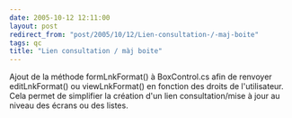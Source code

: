 ```yaml
---
date: 2005-10-12 12:11:00
layout: post
redirect_from: "post/2005/10/12/Lien-consultation-/-maj-boite"
tags: qc
title: "Lien consultation / màj boite"
---
```


Ajout de la méthode formLnkFormat() à BoxControl.cs afin de renvoyer
editLnkFormat() ou viewLnkFormat() en fonction des droits de l'utilisateur.
Cela permet de simplifier la création d'un lien consultation/mise à jour au
niveau des écrans ou des listes.

